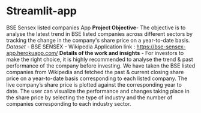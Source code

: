 # Streamlit-app
BSE Sensex listed companies App
**Project Objective**- The objective is to analyse the latest trend in BSE listed companies across different sectors by tracking the change in the company's share price on a year-to-date basis.
*Dataset* - BSE SENSEX - Wikipedia
Application link : https://bse-sensex-app.herokuapp.com/
**Details of the work and insights** - For investors to make the right choice, it is highly recommended to analyse the trend & past performance of the company before investing. We have taken the BSE listed companies from Wikipedia and fetched the past & current closing share price on a year-to-date basis corresponding to each listed company. The live company’s share price is plotted against the corresponding year to date. 
The user can visualize the performance and changes taking place in the share price by selecting the type of industry and the number of companies corresponding to each industry sector.
